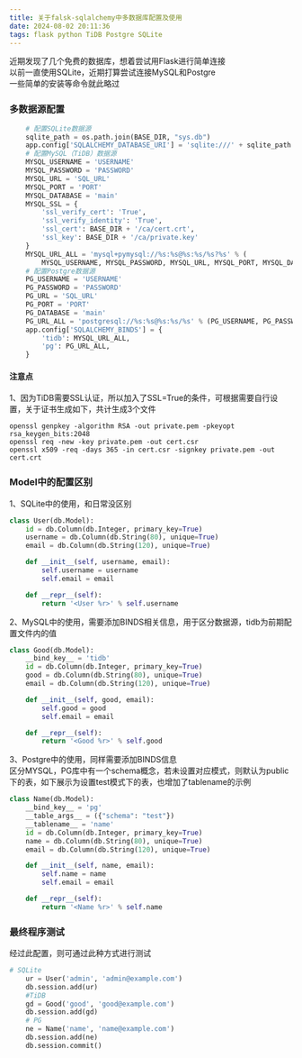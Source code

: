```yaml
---
title: 关于falsk-sqlalchemy中多数据库配置及使用
date: 2024-08-02 20:11:36
tags: flask python TiDB Postgre SQLite
---
```


近期发现了几个免费的数据库，想着尝试用Flask进行简单连接  
以前一直使用SQLite，近期打算尝试连接MySQL和Postgre  
一些简单的安装等命令就此略过
### 多数据源配置
```python
    # 配置SQLite数据源
    sqlite_path = os.path.join(BASE_DIR, "sys.db")
    app.config['SQLALCHEMY_DATABASE_URI'] = 'sqlite:///' + sqlite_path
    # 配置MySQL（TiDB）数据源
    MYSQL_USERNAME = 'USERNAME'
    MYSQL_PASSWORD = 'PASSWORD'
    MYSQL_URL = 'SQL_URL'
    MYSQL_PORT = 'PORT'
    MYSQL_DATABASE = 'main'
    MYSQL_SSL = {
        'ssl_verify_cert': 'True',
        'ssl_verify_identity': 'True',
        'ssl_cert': BASE_DIR + '/ca/cert.crt',
        'ssl_key': BASE_DIR + '/ca/private.key'
    }
    MYSQL_URL_ALL = 'mysql+pymysql://%s:%s@%s:%s/%s?%s' % (
        MYSQL_USERNAME, MYSQL_PASSWORD, MYSQL_URL, MYSQL_PORT, MYSQL_DATABASE, urlencode(MYSQL_SSL))
    # 配置Postgre数据源
    PG_USERNAME = 'USERNAME'
    PG_PASSWORD = 'PASSWORD'
    PG_URL = 'SQL_URL'
    PG_PORT = 'PORT'
    PG_DATABASE = 'main'
    PG_URL_ALL = 'postgresql://%s:%s@%s:%s/%s' % (PG_USERNAME, PG_PASSWORD, PG_URL, PG_PORT, PG_DATABASE)
    app.config['SQLALCHEMY_BINDS'] = {
        'tidb': MYSQL_URL_ALL,
        'pg': PG_URL_ALL,
    }

```

#### 注意点
1、因为TiDB需要SSL认证，所以加入了SSL=True的条件，可根据需要自行设置，关于证书生成如下，共计生成3个文件
```Shell
openssl genpkey -algorithm RSA -out private.pem -pkeyopt rsa_keygen_bits:2048
openssl req -new -key private.pem -out cert.csr
openssl x509 -req -days 365 -in cert.csr -signkey private.pem -out cert.crt
```
### Model中的配置区别
1、SQLite中的使用，和日常没区别
```Python
class User(db.Model):
    id = db.Column(db.Integer, primary_key=True)
    username = db.Column(db.String(80), unique=True)
    email = db.Column(db.String(120), unique=True)

    def __init__(self, username, email):
        self.username = username
        self.email = email

    def __repr__(self):
        return '<User %r>' % self.username
```
2、MySQL中的使用，需要添加BINDS相关信息，用于区分数据源，tidb为前期配置文件内的值
```Python
class Good(db.Model):
    __bind_key__ = 'tidb'
    id = db.Column(db.Integer, primary_key=True)
    good = db.Column(db.String(80), unique=True)
    email = db.Column(db.String(120), unique=True)

    def __init__(self, good, email):
        self.good = good
        self.email = email

    def __repr__(self):
        return '<Good %r>' % self.good
```
3、Postgre中的使用，同样需要添加BINDS信息   
区分MYSQL，PG库中有一个schema概念，若未设置对应模式，则默认为public下的表，如下展示为设置test模式下的表，也增加了tablename的示例
```Python
class Name(db.Model):
    __bind_key__ = 'pg'
    __table_args__ = ({"schema": "test"})
    __tablename__ = 'name'
    id = db.Column(db.Integer, primary_key=True)
    name = db.Column(db.String(80), unique=True)
    email = db.Column(db.String(120), unique=True)

    def __init__(self, name, email):
        self.name = name
        self.email = email

    def __repr__(self):
        return '<Name %r>' % self.name
```

### 最终程序测试
经过此配置，则可通过此种方式进行测试
```Python
# SQLite
    ur = User('admin', 'admin@example.com')
    db.session.add(ur)
    #TiDB
    gd = Good('good', 'good@example.com')
    db.session.add(gd)
    # PG
    ne = Name('name', 'name@example.com')
    db.session.add(ne)
    db.session.commit()
```
